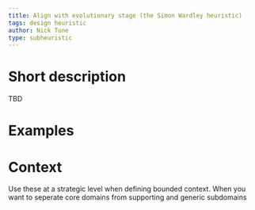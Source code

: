 ```yaml
---
title: Align with evolutionary stage (the Simon Wardley heuristic)
tags: design heuristic
author: Nick Tune
type: subheuristic
---
```


# Short description

TBD

# Examples

# Context

Use these at a strategic level when defining bounded context. When you want to seperate core domains from supporting and generic subdomains
